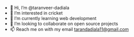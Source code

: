 - 👋 Hi, I’m @taranveer-dadiala
- 👀 I’m interested in cricket
- 🌱 I’m currently learning web development
- 💞️ I’m looking to collaborate on open source projects
- 📫 Reach me on with my email tarandadiala11@gmail.com

<!---
taranveer-dadiala/taranveer-dadiala is a ✨ special ✨ repository because its `README.md` (this file) appears on your GitHub profile.
You can click the Preview link to take a look at your changes.
--->
